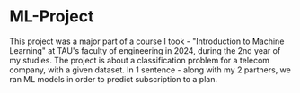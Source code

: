 # ML-Project
This project was a major part of a course I took - "Introduction to Machine Learning" at TAU's faculty of engineering in 2024, during the 2nd year of my studies. The project is about a classification problem for a telecom company, with a given dataset. In 1 sentence - along with my 2 partners, we ran ML models in order to predict subscription to a plan.
